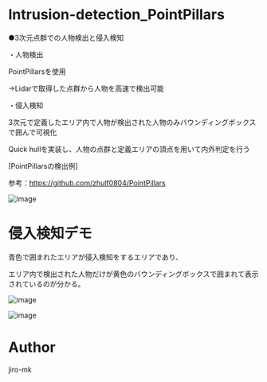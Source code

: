 # Intrusion-detection_PointPillars

●3次元点群での人物検出と侵入検知

・人物検出

PointPillarsを使用

→Lidarで取得した点群から人物を高速で検出可能


・侵入検知

3次元で定義したエリア内で人物が検出された人物のみバウンディングボックスで囲んで可視化


Quick hullを実装し、人物の点群と定義エリアの頂点を用いて内外判定を行う



[PointPillarsの検出例]

参考：https://github.com/zhulf0804/PointPillars

![image](https://user-images.githubusercontent.com/93971055/188312175-5021ccd5-faf3-4981-8b9d-fdba1706a9f5.png)


# 侵入検知デモ

青色で囲まれたエリアが侵入検知をするエリアであり、

エリア内で検出された人物だけが黄色のバウンディングボックスで囲まれて表示されているのが分かる。

![image](https://user-images.githubusercontent.com/93971055/188312222-2a5762dc-0fd0-4d49-ba04-5f5443cac8e9.png)

![image](https://user-images.githubusercontent.com/93971055/188312236-a56066cc-89e0-4fe5-b9d2-e5b4588b63e1.png)



# Author

jiro-mk

